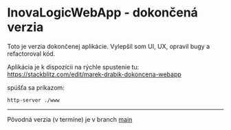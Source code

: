 # InovaLogicWebApp - dokončená verzia

Toto je verzia dokončenej aplikácie. 
Vylepšil som UI, UX, opravil bugy a refactoroval kód.

Aplikácia je k dispozícii na rýchle spustenie tu:
https://stackblitz.com/edit/marek-drabik-dokoncena-webapp

spúšťa sa príkazom:
```
http-server ./www
```
---
Pôvodná verzia (v termíne) je v branch [main](https://github.com/MarekDrabik/InovaLogicWebApp)
